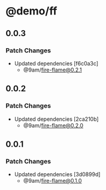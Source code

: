 # @demo/ff

## 0.0.3

### Patch Changes

-   Updated dependencies [f6c0a3c]
    -   @9am/fire-flame@0.2.1

## 0.0.2

### Patch Changes

-   Updated dependencies [2ca210b]
    -   @9am/fire-flame@0.2.0

## 0.0.1

### Patch Changes

-   Updated dependencies [3d0899d]
    -   @9am/fire-flame@0.1.0
